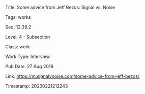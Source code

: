 Title:  Some advice from Jeff Bezos: Signal vs. Noise

Tags:   works

Seq:    12.39.2

Level:  4 - Subsection

Class:  work

Work Type: Interview

Pub Date: 27 Aug 2018

Link:   https://m.signalvnoise.com/some-advice-from-jeff-bezos/

Timestamp: 20230221212243
